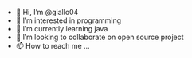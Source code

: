 - 👋 Hi, I’m @giallo04
- 👀 I’m interested in programming
- 🌱 I’m currently learning java
- 💞️ I’m looking to collaborate on open source project
- 📫 How to reach me ...

<!---
giallo04/giallo04 is a ✨ special ✨ repository because its `README.md` (this file) appears on your GitHub profile.
You can click the Preview link to take a look at your changes.
--->
